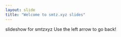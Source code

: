 ```yaml
---
layout: slide
title: "Welcome to smtz.xyz slides"
---
```

slideshow for smtzxyz
Use the left arrow to go back!